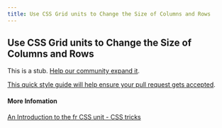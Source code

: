 ```yaml
---
title: Use CSS Grid units to Change the Size of Columns and Rows
---
```

## Use CSS Grid units to Change the Size of Columns and Rows

This is a stub. <a href='https://github.com/freecodecamp/guides/tree/master/src/pages/certifications/responsive-web-design/css-grid/use-css-grid-units-to-change-the-size-of-columns-and-rows/index.md' target='_blank' rel='nofollow'>Help our community expand it</a>.

<a href='https://github.com/freecodecamp/guides/blob/master/README.md' target='_blank' rel='nofollow'>This quick style guide will help ensure your pull request gets accepted</a>.

#### More Infomation
<!-- The article goes here, in GitHub-flavored Markdown. Feel free to add YouTube videos, images, and CodePen/JSBin embeds  -->
[An Introduction to the fr CSS unit - CSS tricks](https://css-tricks.com/introduction-fr-css-unit/)
